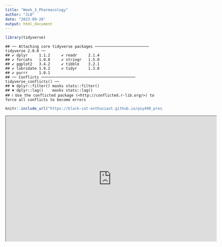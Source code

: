 ```yaml
---
title: "Week_3_Pharmacology"
author: "JLB"
date: "2023-09-28"
output: html_document
---
```






```r
library(tidyverse)
```

```
## ── Attaching core tidyverse packages ──────────────────────── tidyverse 2.0.0 ──
## ✔ dplyr     1.1.2     ✔ readr     2.1.4
## ✔ forcats   1.0.0     ✔ stringr   1.5.0
## ✔ ggplot2   3.4.2     ✔ tibble    3.2.1
## ✔ lubridate 1.9.2     ✔ tidyr     1.3.0
## ✔ purrr     1.0.1     
## ── Conflicts ────────────────────────────────────────── tidyverse_conflicts() ──
## ✖ dplyr::filter() masks stats::filter()
## ✖ dplyr::lag()    masks stats::lag()
## ℹ Use the conflicted package (<http://conflicted.r-lib.org/>) to force all conflicts to become errors
```

```r
knitr::include_url("https://black-cat-enthusiast.github.io/psy490_pres_week_3/")
```

<iframe src="https://black-cat-enthusiast.github.io/psy490_pres_week_3/" width="672" height="400px" data-external="1"></iframe>

